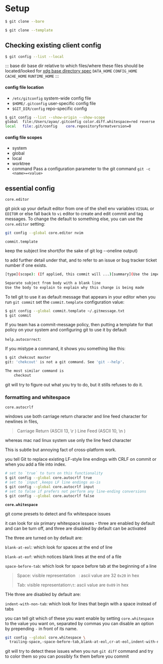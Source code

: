 # Setup

```bash
$ git clone --bare

$ git clone --template
```


## Checking existing client config

```bash
$ git config --list --local
```

::: base dir
base dir relative to which files/where these files should be located/looked for
[xdg base directory spec](https://specifications.freedesktop.org/basedir-spec/latest/)
`DATA_HOME`
`CONFIG_HOME`
`CACHE_HOME`
`RUNTIME_HOME`
:::
#### config file location
- `/etc/gitconfig` system-wide config file
- `$HOME/.gitconfig` user-specific config file
- `$GIT_DIR/config`  repo-specific config 

```bash
$ git config --list --show-origin --show-scope
global  file:/Users/ayao/.gitconfig color.diff.whitespace=red reverse
local   file:.git/config    core.repositoryformatversion=0
```

#### config file scopes
- system
- global
- local
- worktree
- command
  Pass a configuration parameter to the git command `git -c <name>=<value>`



## essential config


`core.editor`

git pick up your default editor from one of the shell env variables `VISUAL` or `EDITOR`
or else fall back to `vi` editor to create and edit commit and tag messages.
To change the default to something else, you can use the `core.editor` setting:
```bash
git config --global core.editor nvim
```

`commit.template`

keep the subject line short(for the sake of git log --oneline output)

to add further detail under that, and to refer to an issue or bug tracker ticket number if one exists.

```bash
[type](scope): (If applied, this commit will ...)[summary](Use the imperative mood)    

Separate subject from body with a blank line  
Use the body to explain to explain why this change is being made  
```
To tell git to use it as default message that appears in your editor when you run `git commit`
set the `commit.template` configuration value:
```bash
$ git config --global commit.template ~/.gitmessage.txt
$ git commit
```

If you team has a commit-message policy, then putting a template for that policy on your system and configuring git to use it by default


`help.autocorrect`:

If you mistype a command, it shows you something like this:
```bash
$ git chekcout master
git: 'chekcout' is not a git command. See 'git --help'.

The most similar command is
    checkout
```
git will try to figure out what you try to do, but it stills refuses to do it.


### formatting and whitespace
`core.autocrlf`

windows use both carriage return character and line feed character for newlines in files,
>Carriage Return (ASCII 13, \r ) Line Feed (ASCII 10, \n )

whereas mac nad linux system use only the line feed character

This is subtle but annoying fact of cross-platform work.


you tell Git to replace existing LF-style line endings with CRLF on commit or when you add a file into index.
```bash
# set to `true` to turn on this functionality
$ git config --global core.autocrlf true
# set to `input`,keeps LF line endings as-is
$ git config --global core.autocrlf input
# set to false if prefers not perform any line-ending conversions
$ git config --global core.autocrlf false
```




**`core.whitespace`**

git come presets to detect and fix whitespace issues

it can look for six primary whitespace issues - three are enabled by default and can be turn off,
and three are disabled by default can be activated

The three are turned on by default are:

`blank-at-eol`: which look for spaces at the end of line

`blank-at-eof`: which notices blank lines at the end of a file

`space-before-tab`: which look for space before tab at the beginning of a line
>Space:  visible representation` ` : ascii value are 32 `0x20` in hex
>
>Tab:  visible representation`\t`: ascii value are `0x09` in hex







THe three are disabled by default are:

`indent-with-non-tab`: which look for lines that begin with a space instead of tabs

you can tell git which of these you want enable by setting `core.whitespace` to the value you want on, separated by commas
you can disable an option by prepending `-` in front of its name.

```bash
git config --global core.whitespace \
  trailing-space,-space-before-tab,blank-at-eol,cr-at-eol,indent-with-non-tab
```
git will try to detect these issues when you run `git diff` command and try to color them so you can possibly fix them before you commit










